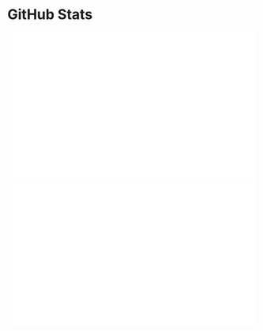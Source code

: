 # GitHub Stats

![Languages](https://raw.githubusercontent.com/ahsanzizan/github-stats/master/generated/languages.svg#gh-dark-mode-only)
![Overview](https://raw.githubusercontent.com/ahsanzizan/github-stats/master/generated/overview.svg#gh-dark-mode-only)
